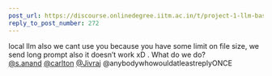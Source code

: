 ```yaml
---
post_url: https://discourse.onlinedegree.iitm.ac.in/t/project-1-llm-based-automation-agent-discussion-thread-tds-jan-2025/164277/273
reply_to_post_number: 272
---
```

local llm also we cant use you because you have some limit on file size, we send long prompt also it doesn’t work xD . What do we do?  
[@s.anand](/u/s.anand) [@carlton](/u/carlton) [@Jivraj](/u/jivraj) @anybodywhowouldatleastreplyONCE